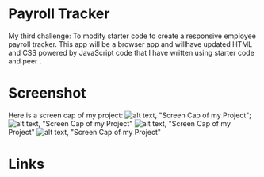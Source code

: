 # Payroll Tracker
My third challenge: To modify starter code to create a responsive employee payroll tracker. This app will be a browser app and willhave updated HTML and CSS powered by JavaScript code that I have written using starter code and peer . 
# Screenshot
Here is a screen cap of my project:
![alt text](./assets/images/Screenshot%202024-07-01%20at%2010.11.06 AM.png), "Screen Cap of my Project";
![alt text](./assets/images/Screenshot%202024-07-01%20at%2010.11.17 AM.png), "Screen Cap of my Project"
![alt text](./assets/images/Screenshot%202024-07-01%20at%2010.11.55 AM.png), "Screen Cap of my Project"
![alt text](./assets/images/Screenshot%202024-07-01%20at%2010.12.18 AM.png), "Screen Cap of my Project"

# Links



